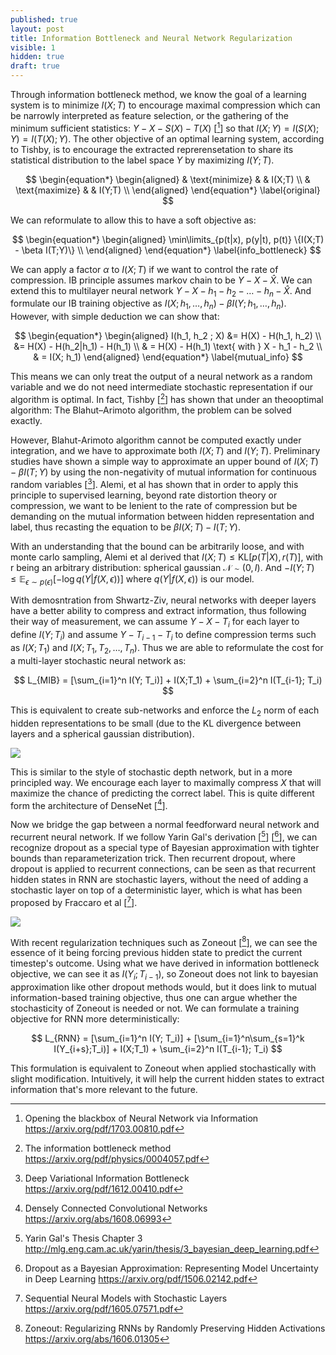 ```yaml
---
published: true
layout: post
title: Information Bottleneck and Neural Network Regularization
visible: 1
hidden: true
draft: true
---
```


Through information bottleneck method, we know the goal of a learning system is to minimize $I(X;T)$ to encourage maximal compression which can be narrowly interpreted as feature selection, or the gathering of the minimum sufficient statistics: $Y - X - S(X) - T(X)$ [[^1]] so that $I(X; Y) = I(S(X); Y) = I(T(X); Y)$. The other objective of an optimal learning system, according to Tishby, is to encourage the extracted reprerensetation to share its statistical distribution to the label space $Y$ by maximizing $I(Y; T)$. 


$$
\begin{equation*}
\begin{aligned}
& \text{minimize}
& & I(X;T) \\
& \text{maximize}
& & I(Y;T) \\
\end{aligned}
\end{equation*}
\label{original}
$$

We can reformulate to allow this to have a soft objective as:


$$
\begin{equation*}
\begin{aligned}
\min\limits_{p(t|x), p(y|t), p(t)}
\{I(X;T) - \beta I(T;Y)\}  \\
\end{aligned}
\end{equation*}
\label{info_bottleneck}
$$

We can apply a factor $\alpha$ to $I(X;T)$ if we want to control the rate of compression. IB principle assumes markov chain to be $Y - X - \hat{X}$. We can extend this to multilayer neural network $Y - X - h_1 - h_2 - … - h_n - \hat{X}$. And formulate our IB training objective as $I(X; h_1, …, h_n) - \beta I(Y; h_1, …, h_n)$. However, with simple deduction we can show that:


$$
\begin{equation*}
\begin{aligned}
I(h_1, h_2 ; X) &= H(X) - H(h_1, h_2)  \\
 &= H(X) - H(h_2|h_1) - H(h_1) \\
 & = H(X) - H(h_1) \text{   with } X - h_1 - h_2 \\
 & =  I(X; h_1)
\end{aligned}
\end{equation*}
\label{mutual_info}
$$


This means we can only treat the output of a neural network as a random variable and we do not need intermediate stochastic representation if our algorithm is optimal. In fact, Tishby [[^2]] has shown that under an theooptimal algorithm:  The Blahut–Arimoto algorithm, the problem can be solved exactly. 



However, Blahut-Arimoto algorithm cannot be computed exactly under integration, and we have to approximate both $I(X; T)$ and $I(Y; T)$. Preliminary studies have shown a simple way to approximate an upper bound of $I(X; T) - \beta I(T; Y)$ by using the non-negativity of mutual information for continuous random variables [[^3]]. Alemi, et al has shown that in order to apply this principle to supervised learning, beyond rate distortion theory or compression, we want to be lenient to the rate of compression but be demanding on the mutual information between hidden representation and label, thus recasting the equation to be $\beta I(X;T) - I(T; Y)$. 



With an understanding that the bound can be arbitrarily loose, and with monte carlo sampling, Alemi et al derived that $I(X;T) \leq \text{KL}[p(T \vert X), r(T)]$, with r being an arbitrary distribution: spherical gaussian $\mathcal{N} \sim (0, I)$. And $-I(Y;T) \leq \mathbb{E}_{\epsilon \sim p(\epsilon)}[-\log q(Y \vert f(X, \epsilon))]$ where $q(Y \vert f(X, \epsilon))$ is our model. 



With demosntration from Shwartz-Ziv, neural networks with deeper layers have a better ability to compress and extract information, thus following their way of measurement, we can assume $Y - X - T_i$ for each layer to define $I(Y; T_i)$  and assume $Y - T_{i-1} - T_{i}$ to define compression terms such as $I(X; T_1)$ and $I(X; T_1, T_2, …, T_n)$. Thus we are able to reformulate the cost for a multi-layer stochastic neural network as:


$$
L_{MIB} = [\sum_{i=1}^n I(Y; T_i)] + I(X;T_1) + \sum_{i=2}^n I(T_{i-1}; T_i)
$$


This is equivalent to create sub-networks and enforce the $L_2$ norm of each hidden representations to be small (due to the KL divergence between layers and a spherical gaussian distribution). 



![](http://anie.me/images/mutual_y_h.png)



This is similar to the style of stochastic depth network, but in a more principled way. We encourage each layer to maximally compress $X$ that will maximize the chance of predicting the correct label. This is quite different form the architecture of DenseNet [[^4]].

Now we bridge the gap between a normal feedforward neural network and recurrent neural network. If we follow Yarin Gal's derivation [[^5]] [[^6]], we can recognize dropout as a special type of Bayesian approximation with tighter bounds than reparameterization trick. Then recurrent dropout, where dropout is applied to recurrent connections, can be seen as that recurrent hidden states in RNN are stochastic layers, without the need of adding a stochastic layer on top of a deterministic layer, which is what has been proposed by Fraccaro et al [[^7]]. 



![](http://anie.me/images/rnn_model.png)



With recent regularization techniques such as Zoneout [[^8]], we can see the essence of it being forcing previous hidden state to predict the current timestep's outcome. Using what we have derived in information bottleneck objective, we can see it as $I(Y_i; T_{i-1})$, so Zoneout does not link to bayesian approximation like other dropout methods would, but it does link to mutual information-based training objective, thus one can argue whether the stochasticity of Zoneout is needed or not. We can formulate a training objective for RNN more deterministically:


$$
L_{RNN} = [\sum_{i=1}^n I(Y; T_i)] + [\sum_{i=1}^n\sum_{s=1}^k I(Y_{i+s};T_i)] + I(X;T_1) + \sum_{i=2}^n I(T_{i-1}; T_i)
$$


This formulation is equivalent to Zoneout when applied stochastically with slight modification. Intuitively, it will help the current hidden states to extract information that's more relevant to the future.



[^1]: Opening the blackbox of Neural Network via Information https://arxiv.org/pdf/1703.00810.pdf
[^2]: The information bottleneck method https://arxiv.org/pdf/physics/0004057.pdf
[^3]: Deep Variational Information Bottleneck https://arxiv.org/pdf/1612.00410.pdf
[^4]: Densely Connected Convolutional Networks https://arxiv.org/abs/1608.06993
[^5]: Yarin Gal's Thesis Chapter 3 http://mlg.eng.cam.ac.uk/yarin/thesis/3_bayesian_deep_learning.pdf
[^6]: Dropout as a Bayesian Approximation: Representing Model Uncertainty in Deep Learning https://arxiv.org/pdf/1506.02142.pdf
[^7]: Sequential Neural Models with Stochastic Layers https://arxiv.org/pdf/1605.07571.pdf
[^8]: Zoneout: Regularizing RNNs by Randomly Preserving Hidden Activations https://arxiv.org/abs/1606.01305
